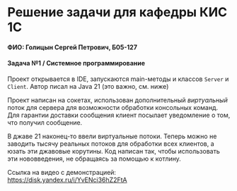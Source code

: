 # Решение задачи для кафедры КИС 1С

#### ФИО: Голицын Сергей Петрович, Б05-127

#### Задача №1 / Системное программирование

Проект открывается в IDE, запускаются main-методы и классов `Server` и `Client`. Автор писал на Java 21 (это важно, см. ниже)

Проект написан на сокетах, использован дополнительный _виртуальный_ поток для сервера для возможности обработки консольных команд.
Для гарантии доставки сообщения клиент посылает уведомление о том, что получил сообщение.

В джаве 21 наконец-то ввели виртуальные потоки. Теперь можно не заводить тысячу реальных потоков для обработки всех клиентов, а юзать эти джавовые корутины.
Код написан так, чтобы использовать эти нововведения, не обращаясь за помощью к котлину.

Ссылка на видео с демонстрацией: https://disk.yandex.ru/i/YvENci36hZ2FtA
